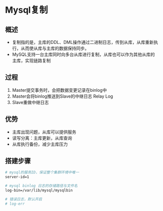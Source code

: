 # Mysql复制

## 概述
- 复制指的是，主库的DDL、DML操作通过二进制日志，传到从库，从库重新执行，从而使从库与主库的数据保持同步。
- MySQL支持一台主库同时向多台从库进行复制，从库也可以作为其他从库的主库，实现链路复制

## 过程
1. Master提交事务时，会把数据变更记录在binlog中
2. Master会将binlog推送到Slave的中继日志 Relay Log
3. Slave重做中继日志

## 优势
- 主库出现问题，从库可以提供服务
- 读写分离：主库更新，从库查询
- 从库执行备份，减少主库压力

## 搭建步骤
```sh
# mysql的服务ID，保证整个集群环境中唯一
server-id=1

# mysql binlog 日志的存储路径与文件名
log-bin=/var/lib/mysql/mysqlbin

# 错误日志，默认开启
# log-err
```